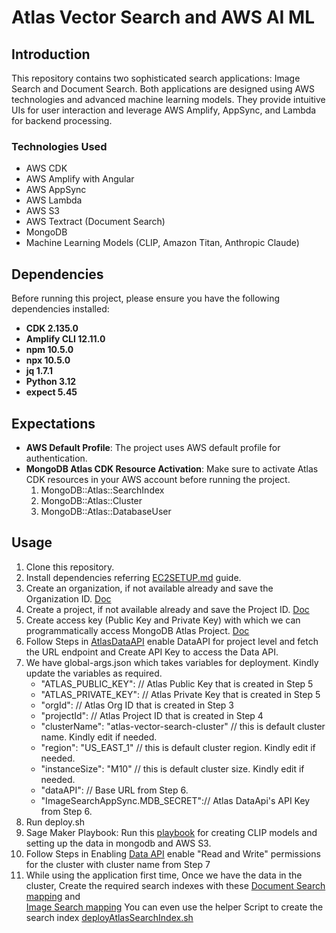 # Atlas Vector Search and AWS AI ML

## Introduction
This repository contains two sophisticated search applications: Image Search and Document Search. Both applications are designed using AWS technologies and advanced machine learning models. They provide intuitive UIs for user interaction and leverage AWS Amplify, AppSync, and Lambda for backend processing.

### Technologies Used
- AWS CDK
- AWS Amplify with Angular
- AWS AppSync
- AWS Lambda
- AWS S3
- AWS Textract (Document Search)
- MongoDB
- Machine Learning Models (CLIP, Amazon Titan, Anthropic Claude)

## Dependencies

Before running this project, please ensure you have the following dependencies installed:

- **CDK 2.135.0**
- **Amplify CLI 12.11.0**
- **npm 10.5.0**
- **npx 10.5.0**
- **jq 1.7.1**
- **Python 3.12**
- **expect 5.45**

## Expectations

- **AWS Default Profile**: The project uses AWS default profile for authentication.
- **MongoDB Atlas CDK Resource Activation**: Make sure to activate Atlas CDK resources in your AWS account before running the project.
    1. MongoDB::Atlas::SearchIndex
    2. MongoDB::Atlas::Cluster
    3. MongoDB::Atlas::DatabaseUser

## Usage

1. Clone this repository.
2. Install dependencies referring [EC2SETUP.md](https://github.com/mongodb-partners/AppModernization_Amplify_AppSync_with_MongoDB_Atlas_Vector_Search/blob/cdk_enabled_deployment/atlas-vector-search-cdk/EC2SETUP.md) guide.
3. Create an organization, if not available already and save the Organization ID. [Doc](https://www.mongodb.com/docs/atlas/government/tutorial/create-organization/)
4. Create a project, if not available already and save the Project ID. [Doc](https://www.mongodb.com/docs/atlas/government/tutorial/create-project/)
5. Create access key (Public Key and Private Key) with which we can programmatically access MongoDB Atlas Project. [Doc](https://www.mongodb.com/docs/atlas/configure-api-access/#grant-programmatic-access-to-a-project)
6. Follow Steps in [AtlasDataAPI](https://github.com/mongodb-partners/AppModernization_Amplify_AppSync_with_MongoDB_Atlas_Vector_Search/blob/cdk_enabled_deployment/atlas-vector-search-cdk/ATLASDATAAPI.md) enable DataAPI for project level and fetch the URL endpoint and Create API Key to access the Data API.
7. We have global-args.json which takes variables for deployment. Kindly update the variables as required. 
    - "ATLAS_PUBLIC_KEY": // Atlas Public Key that is created in Step 5 
    - "ATLAS_PRIVATE_KEY": // Atlas Private Key that is created in Step 5 
    - "orgId": // Atlas Org ID that is created in Step 3
    - "projectId": // Atlas Project ID that is created in Step 4
    - "clusterName": "atlas-vector-search-cluster" // this is default cluster name. Kindly edit if needed.
    - "region": "US_EAST_1" // this is default cluster region. Kindly edit if needed.
    - "instanceSize": "M10" // this is default cluster size. Kindly edit if needed.
    - "dataAPI": // Base URL from Step 6.
    - "ImageSearchAppSync.MDB_SECRET":// Atlas DataApi's API Key from Step 6.
8. Run deploy.sh
9. Sage Maker Playbook: Run this [playbook](https://github.com/mongodb-partners/AppModernization_Amplify_AppSync_with_MongoDB_Atlas_Vector_Search/blob/cdk_enabled_deployment/atlas-vector-search-cdk/resources/image-search/SagemakerNotebook/README.md) for creating CLIP models and setting up the data in mongodb and AWS S3.
10. Follow Steps in Enabling [Data API](https://github.com/mongodb-partners/AppModernization_Amplify_AppSync_with_MongoDB_Atlas_Vector_Search/blob/cdk_enabled_deployment/atlas-vector-search-cdk/ATLASDATAAPI.md#enable-data-api-for-cluster) enable "Read and Write" permissions for the cluster with cluster name from Step 7
11. While using the application first time, Once we have the data in the cluster, Create the required search indexes with these [Document Search mapping](https://github.com/mongodb-partners/AppModernization_Amplify_AppSync_with_MongoDB_Atlas_Vector_Search/blob/cdk_enabled_deployment/atlas-vector-search-cdk/resources/document-search/Mongodb/searchindex.json) and  
[Image Search mapping](https://github.com/mongodb-partners/AppModernization_Amplify_AppSync_with_MongoDB_Atlas_Vector_Search/blob/cdk_enabled_deployment/atlas-vector-search-cdk/resources/image-search/Mongodb/searchindex.json)
You can even use the helper Script to create the search index [deployAtlasSearchIndex.sh](https://github.com/mongodb-partners/AppModernization_Amplify_AppSync_with_MongoDB_Atlas_Vector_Search/blob/cdk_enabled_deployment/atlas-vector-search-cdk/deployAtlasSearchIndex.sh)
